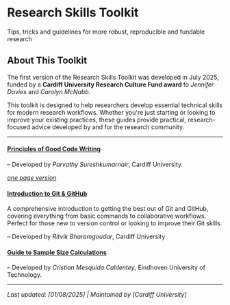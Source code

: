 # Research Skills Toolkit

Tips, tricks and guidelines for more robust, reproducible and fundable research

## About This Toolkit

The first version of the Research Skills Toolkit was developed in July 2025, funded by a **Cardiff University Research Culture Fund award** to *Jennifer Davies* and *Carolyn McNabb*. 

This toolkit is designed to help researchers develop essential technical skills for modern research workflows. Whether you're just starting or looking to improve your existing practices, these guides provide practical, research-focused advice developed by and for the research community.

---

#### [Principles of Good Code Writing](./good_code_writing_guide/)

– Developed by *Parvathy Sureshkumarnair*, Cardiff University.

[*one page version*](./full_code_guide.html)


#### [Introduction to Git & GitHub](./git_guide.html)

A comprehensive introduction to getting the best out of Git and GitHub, covering everything from basic commands to collaborative workflows. Perfect for those new to version control or looking to improve their Git skills.

– Developed by *Ritvik Bharamgoudar*, Cardiff University


#### [Guide to Sample Size Calculations](./guide-to-power-analysis/hands-on_guidelines.html)

– Developed by *Cristian Mesquida Caldentey*, Eindhoven University of Technology.

---

*Last updated: [01/08/2025] | Maintained by [Cardiff University]*